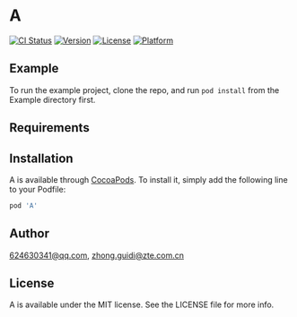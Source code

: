# A

[![CI Status](https://img.shields.io/travis/624630341@qq.com/A.svg?style=flat)](https://travis-ci.org/624630341@qq.com/A)
[![Version](https://img.shields.io/cocoapods/v/A.svg?style=flat)](https://cocoapods.org/pods/A)
[![License](https://img.shields.io/cocoapods/l/A.svg?style=flat)](https://cocoapods.org/pods/A)
[![Platform](https://img.shields.io/cocoapods/p/A.svg?style=flat)](https://cocoapods.org/pods/A)

## Example

To run the example project, clone the repo, and run `pod install` from the Example directory first.

## Requirements

## Installation

A is available through [CocoaPods](https://cocoapods.org). To install
it, simply add the following line to your Podfile:

```ruby
pod 'A'
```

## Author

624630341@qq.com, zhong.guidi@zte.com.cn

## License

A is available under the MIT license. See the LICENSE file for more info.

